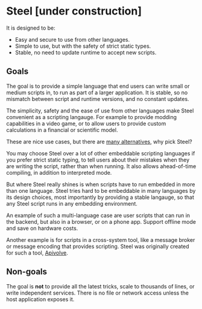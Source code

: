 
# Steel [under construction]



It is designed to be:

* Easy and secure to use from other languages.
* Simple to use, but with the safety of strict static types.
* Stable, no need to update runtime to accept new scripts.

## Goals

The goal is to provide a simple language that end users can write small or medium scripts in, to run as part of a larger application. It is stable, so no mismatch between script and runtime versions, and no constant updates.

The simplicity, safety and the ease of use from other languages make Steel convenient as a scripting langauge. For example to provide modding capabilities in a video game, or to allow users to provide custom calculations in a financial or scientific model. 

These are nice use cases, but there are [many alternatives](https://github.com/dbohdan/embedded-scripting-languages), why pick Steel?

You may choose Steel over a lot of other embeddable scripting languages if you prefer strict static typing, to tell users about their mistakes when they are writing the script, rather than when running. It also allows ahead-of-time compiling, in addition to interpreted mode.

But where Steel really shines is when scripts have to run embedded in more than one language. Steel tries hard to be embeddable in many languages by its design choices, most importantly by providing a stable langauge, so that any Steel script runs in any embedding environment.

An example of such a multi-language case are user scripts that can run in the backend, but also in a browser, or on a phone app. Support offline mode and save on hardware costs.

Another example is for scripts in a cross-system tool, like a message broker or message encoding that provides scripting. Steel was originally created for such a tool, [Apivolve](https://github.com/mverleg/apivolve).

## Non-goals

The goal is **not** to provide all the latest tricks, scale to thousands of lines, or write independent services. There is no file or network access unless the host application exposes it.

